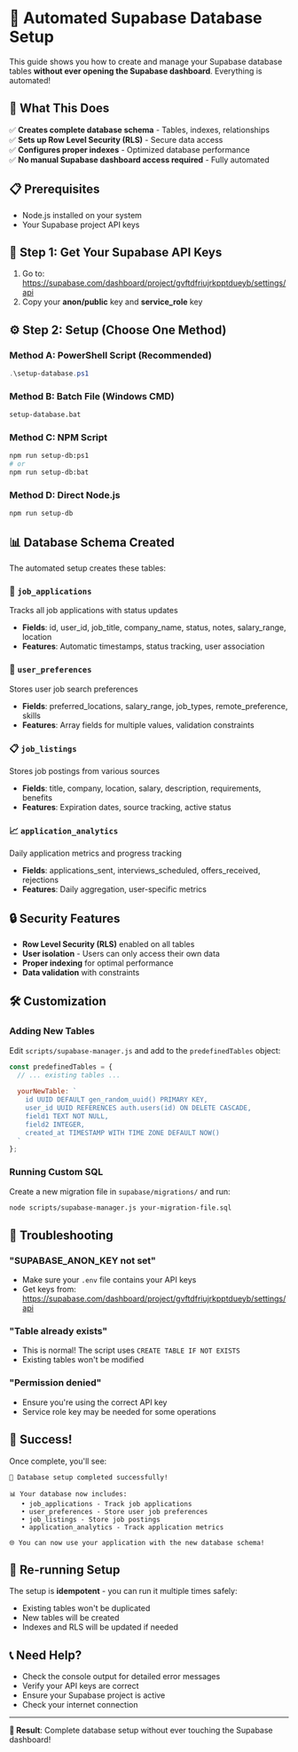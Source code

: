 # 🚀 Automated Supabase Database Setup

This guide shows you how to create and manage your Supabase database tables **without ever opening the Supabase dashboard**. Everything is automated!

## 🎯 What This Does

✅ **Creates complete database schema** - Tables, indexes, relationships  
✅ **Sets up Row Level Security (RLS)** - Secure data access  
✅ **Configures proper indexes** - Optimized database performance  
✅ **No manual Supabase dashboard access required** - Fully automated  

## 📋 Prerequisites

- Node.js installed on your system
- Your Supabase project API keys

## 🔑 Step 1: Get Your Supabase API Keys

1. Go to: https://supabase.com/dashboard/project/gvftdfriujrkpptdueyb/settings/api
2. Copy your **anon/public** key and **service_role** key

## ⚙️ Step 2: Setup (Choose One Method)

### Method A: PowerShell Script (Recommended)
```powershell
.\setup-database.ps1
```

### Method B: Batch File (Windows CMD)
```cmd
setup-database.bat
```

### Method C: NPM Script
```bash
npm run setup-db:ps1
# or
npm run setup-db:bat
```

### Method D: Direct Node.js
```bash
npm run setup-db
```

## 📊 Database Schema Created

The automated setup creates these tables:

### 🎯 `job_applications`
Tracks all job applications with status updates
- **Fields**: id, user_id, job_title, company_name, status, notes, salary_range, location
- **Features**: Automatic timestamps, status tracking, user association

### 👤 `user_preferences` 
Stores user job search preferences
- **Fields**: preferred_locations, salary_range, job_types, remote_preference, skills
- **Features**: Array fields for multiple values, validation constraints

### 📋 `job_listings`
Stores job postings from various sources
- **Fields**: title, company, location, salary, description, requirements, benefits
- **Features**: Expiration dates, source tracking, active status

### 📈 `application_analytics`
Daily application metrics and progress tracking
- **Fields**: applications_sent, interviews_scheduled, offers_received, rejections
- **Features**: Daily aggregation, user-specific metrics

## 🔒 Security Features

- **Row Level Security (RLS)** enabled on all tables
- **User isolation** - Users can only access their own data
- **Proper indexing** for optimal performance
- **Data validation** with constraints

## 🛠️ Customization

### Adding New Tables

Edit `scripts/supabase-manager.js` and add to the `predefinedTables` object:

```javascript
const predefinedTables = {
  // ... existing tables ...
  
  yourNewTable: `
    id UUID DEFAULT gen_random_uuid() PRIMARY KEY,
    user_id UUID REFERENCES auth.users(id) ON DELETE CASCADE,
    field1 TEXT NOT NULL,
    field2 INTEGER,
    created_at TIMESTAMP WITH TIME ZONE DEFAULT NOW()
  `
};
```

### Running Custom SQL

Create a new migration file in `supabase/migrations/` and run:

```bash
node scripts/supabase-manager.js your-migration-file.sql
```

## 🚨 Troubleshooting

### "SUPABASE_ANON_KEY not set"
- Make sure your `.env` file contains your API keys
- Get keys from: https://supabase.com/dashboard/project/gvftdfriujrkpptdueyb/settings/api

### "Table already exists"
- This is normal! The script uses `CREATE TABLE IF NOT EXISTS`
- Existing tables won't be modified

### "Permission denied"
- Ensure you're using the correct API key
- Service role key may be needed for some operations

## 🎉 Success!

Once complete, you'll see:
```
🎉 Database setup completed successfully!

📊 Your database now includes:
   • job_applications - Track job applications
   • user_preferences - Store user job preferences  
   • job_listings - Store job postings
   • application_analytics - Track application metrics

🌐 You can now use your application with the new database schema!
```

## 🔄 Re-running Setup

The setup is **idempotent** - you can run it multiple times safely:
- Existing tables won't be duplicated
- New tables will be created
- Indexes and RLS will be updated if needed

## 📞 Need Help?

- Check the console output for detailed error messages
- Verify your API keys are correct
- Ensure your Supabase project is active
- Check your internet connection

---

**🎯 Result**: Complete database setup without ever touching the Supabase dashboard!
